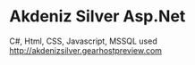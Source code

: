 # Akdeniz Silver Asp.Net
  C#, Html, CSS, Javascript, MSSQL used
  http://akdenizsilver.gearhostpreview.com
